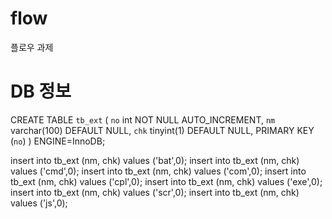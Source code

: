 # flow
플로우 과제

# DB 정보
CREATE TABLE `tb_ext` (
  `no` int NOT NULL AUTO_INCREMENT,
  `nm` varchar(100) DEFAULT NULL,
  `chk` tinyint(1) DEFAULT NULL,
  PRIMARY KEY (`no`)
) ENGINE=InnoDB;

insert into tb_ext (nm, chk) values ('bat',0);
insert into tb_ext (nm, chk) values ('cmd',0);
insert into tb_ext (nm, chk) values ('com',0);
insert into tb_ext (nm, chk) values ('cpl',0);
insert into tb_ext (nm, chk) values ('exe',0);
insert into tb_ext (nm, chk) values ('scr',0);
insert into tb_ext (nm, chk) values ('js',0);
